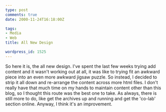 ```yaml
---
type: post
comments: true
date: 2000-11-24T16:18:00Z

tags:
- Media
- Web
title: All New Design

wordpress_id: 1525
---
```


So here it is, the all new design. I've spent the last few weeks trying add content and it wasn't working out at all, it was like to trying fit an awkward piece into an even more awkward jigsaw puzzle. So instead, I decided to strip it all down and re-arrange the content across more html files. I don't really have that much time on my hands to maintain content other than this blog, so I thought this route was the best one to take. As always, there is still more to do, like get the archives up and running and get the 'co-lab' section online. Anyway, I think it's an improvement. 
